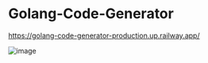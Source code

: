 # Golang-Code-Generator

https://golang-code-generator-production.up.railway.app/

![image](https://user-images.githubusercontent.com/49031529/195752866-508c0efb-50f3-4c51-9204-531ade635b4d.png)
